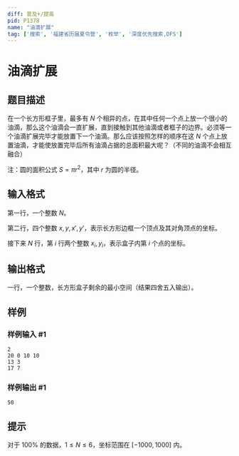 ```yaml
---
diff: 普及+/提高
pid: P1378
name: "油滴扩展"
tag: ['搜索', '福建省历届夏令营', '枚举', '深度优先搜索,DFS']
---
```

# 油滴扩展
## 题目描述

在一个长方形框子里，最多有 $N$ 个相异的点，在其中任何一个点上放一个很小的油滴，那么这个油滴会一直扩展，直到接触到其他油滴或者框子的边界。必须等一个油滴扩展完毕才能放置下一个油滴。那么应该按照怎样的顺序在这 $N$ 个点上放置油滴，才能使放置完毕后所有油滴占据的总面积最大呢？（不同的油滴不会相互融合）

注：圆的面积公式 $S = \pi r^2$，其中 $r$ 为圆的半径。
## 输入格式

第一行，一个整数 $N$。

第二行，四个整数 $x, y, x', y'$，表示长方形边框一个顶点及其对角顶点的坐标。

接下来 $N$ 行，第 $i$ 行两个整数 $x_i, y_i$，表示盒子内第 $i$ 个点的坐标。
## 输出格式

一行，一个整数，长方形盒子剩余的最小空间（结果四舍五入输出）。
## 样例

### 样例输入 #1
```
2
20 0 10 10
13 3
17 7

```
### 样例输出 #1
```
50

```
## 提示

对于 $100\%$ 的数据，$1 \le N \le 6$，坐标范围在 $[-1000, 1000]$ 内。
